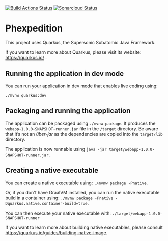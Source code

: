 [![Build Actions Status](https://github.com/team-phexpedition/phexpedition-webapp/workflows/Java%20CI%20with%20Maven/badge.svg)](https://github.com/team-phexpedition/phexpedition-webapp/actions) [![Sonarcloud Status](https://sonarcloud.io/api/project_badges/measure?project=team-phexpedition_phexpedition-webapp&metric=alert_status)](https://sonarcloud.io/dashboard?id=team-phexpedition_phexpedition-webapp)

# Phexpedition

This project uses Quarkus, the Supersonic Subatomic Java Framework.

If you want to learn more about Quarkus, please visit its website: https://quarkus.io/ .

## Running the application in dev mode

You can run your application in dev mode that enables live coding using:
```
./mvnw quarkus:dev
```

## Packaging and running the application

The application can be packaged using `./mvnw package`.
It produces the `webapp-1.0.0-SNAPSHOT-runner.jar` file in the `/target` directory.
Be aware that it’s not an _über-jar_ as the dependencies are copied into the `target/lib` directory.

The application is now runnable using `java -jar target/webapp-1.0.0-SNAPSHOT-runner.jar`.

## Creating a native executable

You can create a native executable using: `./mvnw package -Pnative`.

Or, if you don't have GraalVM installed, you can run the native executable build in a container using: `./mvnw package -Pnative -Dquarkus.native.container-build=true`.

You can then execute your native executable with: `./target/webapp-1.0.0-SNAPSHOT-runner`

If you want to learn more about building native executables, please consult https://quarkus.io/guides/building-native-image.
